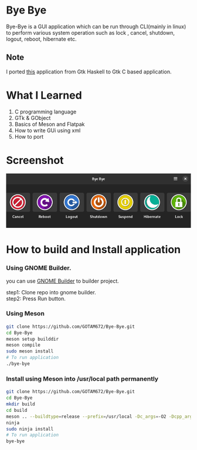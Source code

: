 # Bye Bye
Bye-Bye is a GUI application which can be run through CLI(mainly in linux) to perform various system operation such as lock , cancel, shutdown, logout, reboot, hibernate etc.

## Note
I ported [this](https://gitlab.com/dwt1/byebye) application from Gtk Haskell to Gtk C based application.


# What I Learned

1. C programming language
2. GTk & GObject
3. Basics of Meson and Flatpak
4. How to write GUi using xml
5. How to port

# Screenshot

![](./screenshot/App.png)

# How to build and Install application

### Using GNOME Builder.

 you can use [GNOME Builder](https://wiki.gnome.org/Apps/Builder) to builder project.
 
 step1: Clone repo into gnome builder.</br>
 step2: Press Run button.

### Using Meson

```bash
git clone https://github.com/GOTAM672/Bye-Bye.git
cd Bye-Bye
meson setup builddir
meson compile
sudo meson install
# To run application
./bye-bye
```

### Install using Meson into /usr/local path permanently

```bash
git clone https://github.com/GOTAM672/Bye-Bye.git
cd Bye-Bye
mkdir build
cd build
meson .. --buildtype=release --prefix=/usr/local -Dc_args=-O2 -Dcpp_args=-O2
ninja
sudo ninja install
# To run application 
bye-bye
```
